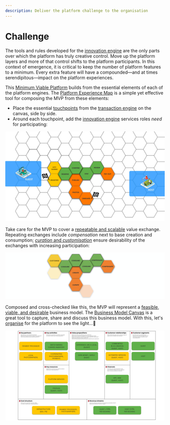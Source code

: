 ```yaml
---
description: Deliver the platform challenge to the organisation
---
```


# Challenge

The tools and rules developed for the [innovation engine](tools.md) are the only parts over which the platform has truly creative control. Move up the platform layers and more of that control shifts to the platform participants. In this context of emergence, it is critical to keep the number of platform features to a minimum. Every extra feature will have a compounded—and at times serendipitous—impact on the platform experiences. 

This [Minimum Viable Platform](../extras/glossary.md#mvp) builds from the essential elements of each of the platform engines. The [Platform Experience Map](../workshop/canvases.md#platform-experience-map) is a simple yet effective tool for composing the MVP from these elements:

* Place the essential [touchpoints](../extras/glossary.md#touchpoint) from the [transaction engine](interaction.md) on the canvas, side by side.
* Around each touchpoint, add the [innovation engine](tools.md) services roles _need_ for participating:

![The AirBnB MVP](../.gitbook/assets/pps-gitbookexamples.001-2-.jpeg)

Take care for the MVP to cover a [repeatable and scalable](https://medium.com/@sarahtavel/the-hierarchy-of-engagement-expanded-648329d60804) value exchange. Repeating exchanges include _compensation_ next to base creation and consumption; [_curation_ and _customisation_](https://platformthinkinglabs.com/scaling-strategy-platforms/) ensure desirability of the exchanges with increasing participation:  

![The AirBnB MVP: repeatable and scalable](../.gitbook/assets/pps-gitbookexamples.001.png)

Composed and cross-checked like this, the MVP will represent a [feasible, viable, and desirable](https://www.interaction-design.org/literature/article/from-prototype-to-product-ensuring-your-solution-is-feasible-and-viable) business model. The [Business Model Canvas](https://www.strategyzer.com/canvas/business-model-canvas) is a great tool to capture, share and discuss this business model. With this, let's [organise](https://organise.futuring-architectures.com/) for the platform to see the light...👊 

![The AirBnB MVP business model](../.gitbook/assets/pps-gitbookexamples.001-7-.jpeg)

